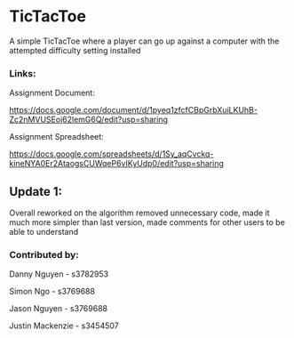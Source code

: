 # TicTacToe

A simple TicTacToe where a player can go up against a computer with the attempted difficulty setting installed

### Links: 

Assignment Document:

https://docs.google.com/document/d/1pyeq1zfcfCBpGrbXuiLKUhB-Zc2nMVUSEoj62lemG6Q/edit?usp=sharing

Assignment Spreadsheet:

https://docs.google.com/spreadsheets/d/1Sy_aqCvckq-kineNYA0Er2AtaogsCUWqeP6vIKyUdp0/edit?usp=sharing

## Update 1:

Overall reworked on the algorithm removed unnecessary code, made it much more simpler than last version, made comments for other users to be able to understand

### Contributed by:

Danny Nguyen - s3782953

Simon Ngo - s3769688

Jason Nguyen - s3769688

Justin Mackenzie - s3454507

